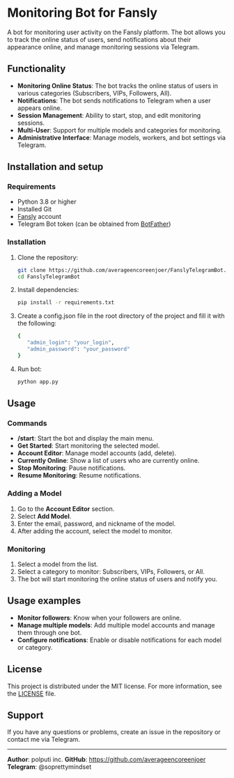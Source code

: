 # Monitoring Bot for Fansly

A bot for monitoring user activity on the Fansly platform. The bot allows you to track the online status of users, send notifications about their appearance online, and manage monitoring sessions via Telegram.

## Functionality

- **Monitoring Online Status**: The bot tracks the online status of users in various categories (Subscribers, VIPs, Followers, All).
- **Notifications**: The bot sends notifications to Telegram when a user appears online.
- **Session Management**: Ability to start, stop, and edit monitoring sessions.
- **Multi-User**: Support for multiple models and categories for monitoring.
- **Administrative Interface**: Manage models, workers, and bot settings via Telegram.

## Installation and setup

### Requirements

- Python 3.8 or higher
- Installed Git
- [Fansly](https://fansly.com/) account
- Telegram Bot token (can be obtained from [BotFather](https://core.telegram.org/bots#botfather))

### Installation

1. Clone the repository:
   ```bash
   git clone https://github.com/averageencoreenjoer/FanslyTelegramBot.git
   cd FanslyTelegramBot
2. Install dependencies:
   ```bash
   pip install -r requirements.txt
3. Create a config.json file in the root directory of the project and fill it with the following:
   ```bash
   {
      "admin_login": "your_login",
      "admin_password": "your_password"
   }
4. Run bot:
   ```bash
   python app.py

## Usage

### Commands

- **/start**: Start the bot and display the main menu.
- **Get Started**: Start monitoring the selected model.
- **Account Editor**: Manage model accounts (add, delete).
- **Currently Online**: Show a list of users who are currently online.
- **Stop Monitoring**: Pause notifications.
- **Resume Monitoring**: Resume notifications.

### Adding a Model

1. Go to the **Account Editor** section.
2. Select **Add Model**.
3. Enter the email, password, and nickname of the model.
4. After adding the account, select the model to monitor.

### Monitoring

1. Select a model from the list.
2. Select a category to monitor: Subscribers, VIPs, Followers, or All.
3. The bot will start monitoring the online status of users and notify you.

## Usage examples

- **Monitor followers**: Know when your followers are online.
- **Manage multiple models**: Add multiple model accounts and manage them through one bot.
- **Configure notifications**: Enable or disable notifications for each model or category.

## License

This project is distributed under the MIT license. For more information, see the [LICENSE](LICENSE) file.

## Support

If you have any questions or problems, create an issue in the repository or contact me via Telegram.

---

**Author**: polputi inc.
**GitHub**: https://github.com/averageencoreenjoer
**Telegram**: @soprettymindset
